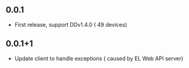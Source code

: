 ## 0.0.1

* First release, support DDv1.4.0 ( 49 devices)
## 0.0.1+1

* Update client to handle exceptions ( caused by EL Web API server)